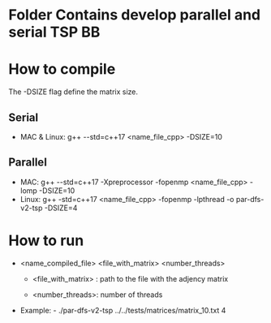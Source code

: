 # Folder Contains develop parallel and serial TSP BB

# How to compile

The -DSIZE flag define the matrix size.

## Serial

- MAC & Linux: g++ --std=c++17 <name_file_cpp> -DSIZE=10

## Parallel

- MAC: g++ --std=c++17 -Xpreprocessor -fopenmp <name_file_cpp> -lomp -DSIZE=10
- Linux: g++ -std=c++17 <name_file_cpp> -fopenmp -lpthread -o par-dfs-v2-tsp -DSIZE=4

# How to run

- <name_compiled_file> <file_with_matrix> <number_threads>

    - <file_with_matrix> : path to the file with the adjency matrix

    - <number_threads>: number of threads

- Example: - ./par-dfs-v2-tsp ../../tests/matrices/matrix_10.txt 4